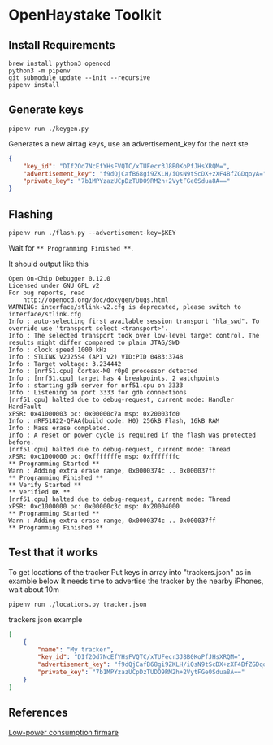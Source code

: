 # OpenHaystake Toolkit

## Install Requirements

```shell
brew install python3 openocd
python3 -m pipenv
git submodule update --init --recursive
pipenv install
```

## Generate keys

```shell
pipenv run ./keygen.py
```

Generates a new airtag keys, use an advertisement_key for the next ste
```json
{
    "key_id": "DIf2Od7NcEfYHsFVQTC/xTUFecr3J8B0KoPfJHsXRQM=",
    "advertisement_key": "f9dQjCafB68gi9ZKLH/iQsN9tScDX+zXF4BfZGDqoyA=",
    "private_key": "7b1MPYzazUCpDzTUDO9RM2h+2VytFGe0Sdua8A=="
}
```

## Flashing

```shell
pipenv run ./flash.py --advertisement-key=$KEY
```
Wait for `** Programming Finished **`.

It should output like this
```
Open On-Chip Debugger 0.12.0
Licensed under GNU GPL v2
For bug reports, read
	http://openocd.org/doc/doxygen/bugs.html
WARNING: interface/stlink-v2.cfg is deprecated, please switch to interface/stlink.cfg
Info : auto-selecting first available session transport "hla_swd". To override use 'transport select <transport>'.
Info : The selected transport took over low-level target control. The results might differ compared to plain JTAG/SWD
Info : clock speed 1000 kHz
Info : STLINK V2J25S4 (API v2) VID:PID 0483:3748
Info : Target voltage: 3.234442
Info : [nrf51.cpu] Cortex-M0 r0p0 processor detected
Info : [nrf51.cpu] target has 4 breakpoints, 2 watchpoints
Info : starting gdb server for nrf51.cpu on 3333
Info : Listening on port 3333 for gdb connections
[nrf51.cpu] halted due to debug-request, current mode: Handler HardFault
xPSR: 0x41000003 pc: 0x00000c7a msp: 0x20003fd0
Info : nRF51822-QFAA(build code: H0) 256kB Flash, 16kB RAM
Info : Mass erase completed.
Info : A reset or power cycle is required if the flash was protected before.
[nrf51.cpu] halted due to debug-request, current mode: Thread
xPSR: 0xc1000000 pc: 0xfffffffe msp: 0xfffffffc
** Programming Started **
Warn : Adding extra erase range, 0x0000374c .. 0x000037ff
** Programming Finished **
** Verify Started **
** Verified OK **
[nrf51.cpu] halted due to debug-request, current mode: Thread
xPSR: 0xc1000000 pc: 0x00000c3c msp: 0x20004000
** Programming Started **
Warn : Adding extra erase range, 0x0000374c .. 0x000037ff
** Programming Finished **
```

## Test that it works

To get locations of the tracker
Put keys in array into "trackers.json" as in examble below
It needs time to advertise the tracker by the nearby iPhones, wait about 10m

```shell
pipenv run ./locations.py tracker.json
```

trackers.json example

```json
[
	{
		"name": "My tracker",
		"key_id": "DIf2Od7NcEfYHsFVQTC/xTUFecr3J8B0KoPfJHsXRQM=",
		"advertisement_key": "f9dQjCafB68gi9ZKLH/iQsN9tScDX+zXF4BfZGDqoyA=",
		"private_key": "7b1MPYzazUCpDzTUDO9RM2h+2VytFGe0Sdua8A=="
	}
]
```

## References

[Low-power consumption firmare](https://github.com/acalatrava/openhaystack-firmware/releases/tag/0.1)